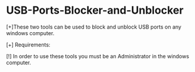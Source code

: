 # USB-Ports-Blocker-and-Unblocker
[+]These two tools can be used to block and unblock USB ports on any windows computer.


[+] Requirements:

   [!] In order to use these tools you must be an Administrator in the windows computer.


